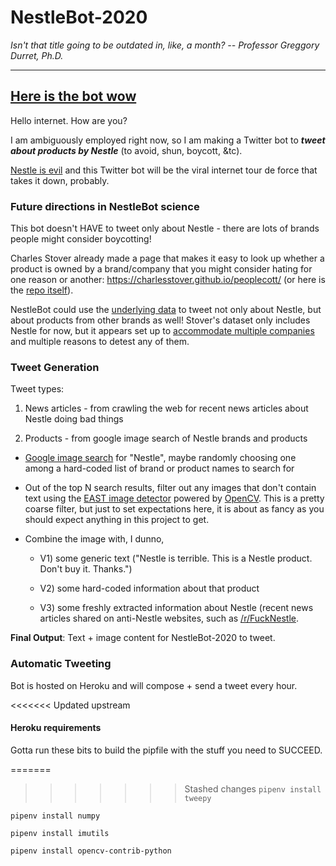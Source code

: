 # NestleBot-2020

_Isn't that title going to be outdated in, like, a month? -- Professor Greggory Durret, Ph.D._

---

## [Here is the bot wow](https://twitter.com/NestleBot2020)

Hello internet. How are you?

I am ambiguously employed right now, so I am making a Twitter bot to ***tweet about products by Nestle*** (to avoid, shun, boycott, &tc).

[Nestle is evil](https://www.reddit.com/r/FuckNestle/comments/hmv0nv/the_reasons_why_we_hate_nestle_so_much/) and this Twitter bot will be the viral internet tour de force that takes it down, probably.

### Future directions in NestleBot science

This bot doesn't HAVE to tweet only about Nestle - there are lots of brands people might consider boycotting!

Charles Stover already made a page that makes it easy to look up whether a product is owned by a brand/company that you might consider hating for one reason or another: https://charlesstover.github.io/peoplecott/ (or here is the [repo itself](https://github.com/CharlesStover/peoplecott)).

NestleBot could use the [underlying data](https://github.com/CharlesStover/peoplecott/tree/master/src/constants) to tweet not only about Nestle, but about products from other brands as well! Stover's dataset only includes Nestle for now, but it appears set up to [accommodate multiple companies](https://github.com/CharlesStover/peoplecott/blob/master/src/constants/entities.ts) and multiple reasons to detest any of them.

### Tweet Generation

Tweet types:

1) News articles - from crawling the web for recent news articles about Nestle doing bad things

2) Products - from google image search of Nestle brands and products

 * [Google image search](https://pypi.org/project/Google-Images-Search/) for "Nestle", maybe randomly choosing one among a hard-coded list of brand or product names to search for
 
 * Out of the top N search results, filter out any images that don't contain text using the [EAST image detector](https://www.pyimagesearch.com/2018/08/20/opencv-text-detection-east-text-detector/) powered by [OpenCV](https://opencv.org/). This is a pretty coarse filter, but just to set expectations here, it is about as fancy as you should expect anything in this project to get.

* Combine the image with, I dunno,

  * V1) some generic text ("Nestle is terrible. This is a Nestle product. Don't buy it. Thanks.")

  * V2) some hard-coded information about that product 

  * V3) some freshly extracted information about Nestle (recent news articles shared on anti-Nestle websites, such as [/r/FuckNestle](http://www.reddit.com/r/FuckNestle).
  
  
**Final Output**: Text + image content for NestleBot-2020 to tweet.

### Automatic Tweeting

Bot is hosted on Heroku and will compose + send a tweet every hour.

<<<<<<< Updated upstream
#### Heroku requirements

Gotta run these bits to build the pipfile with the stuff you need to SUCCEED.

=======
>>>>>>> Stashed changes
`pipenv install tweepy`

`pipenv install numpy`

`pipenv install imutils`

`pipenv install opencv-contrib-python`
